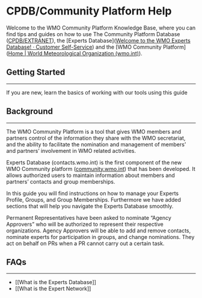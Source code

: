 # CPDB/Community Platform Help

Welcome to the WMO Community Platform Knowledge Base, where you can find tips and guides on how to use The Community Platform Database ([CPDB/EXTRANET](https://wmo.crm4.dynamics.com/)), the [Experts Database]([Welcome to the WMO Experts Database! · Customer Self-Service](https://contacts.wmo.int/)) and the [WMO Community Platform]([Home | World Meteorological Organization (wmo.int)](https://community.wmo.int/en)).

## Getting Started 
---
If you are new, learn the basics of working with our tools using this guide

## Background
---
The WMO Community Platform is a tool that gives WMO members and partners control of the information they share with the WMO secretariat, and the ability to facilitate the nomination and management of members’ and partners’ involvement in WMO related activities.

Experts Database (contacts.wmo.int) is the first component of the new WMO Community platform ([community.wmo.int](file:///C:/Users/bhanu/Downloads/community.wmo.int)) that has been developed. It allows authorized users to maintain information about members and partners’ contacts and group memberships.

In this guide you will find instructions on how to manage your Experts Profile, Groups, and Group Memberships. Furthermore we have added sections that will help you navigate the Experts Database smoothly.

Permanent Representatives have been asked to nominate “Agency Approvers” who will be authorized to represent their respective organizations. Agency Approvers will be able to add and remove contacts, nominate experts for participation in groups, and change nominations. They act on behalf on PRs when a PR cannot carry out a certain task.

## FAQs
---
 - [[What is the Experts Database]]
 - [[What is the Expert Network]]
